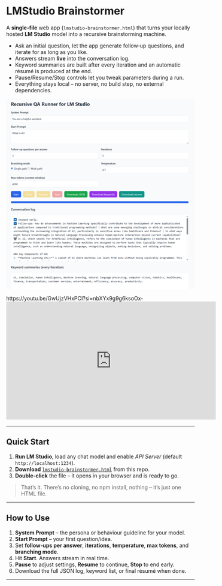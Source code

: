 # LMStudio Brainstormer

A **single‑file** web app (`lmstudio-brainstormer.html`) that turns your locally hosted **LM Studio** model into a recursive brainstorming machine.

* Ask an initial question, let the app generate follow‑up questions, and iterate for as long as you like.
* Answers stream **live** into the conversation log.
* Keyword summaries are built after every iteration and an automatic résumé is produced at the end.
* Pause/Resume/Stop controls let you tweak parameters during a run.
* Everything stays local – no server, no build step, no external dependencies.

<p align="center">
  <img src="screen.png" width="700" alt="Live screenshot"/>
</p>
https://youtu.be/GwUjzVHxPCI?si=nbXYx9g9g6ksoOx-

<iframe width="560" height="315" src="https://www.youtube.com/embed/GwUjzVHxPCI?si=ML0IxT7ymkPTruOu" title="YouTube video player" frameborder="0" allow="accelerometer; autoplay; clipboard-write; encrypted-media; gyroscope; picture-in-picture; web-share" referrerpolicy="strict-origin-when-cross-origin" allowfullscreen></iframe>

---

## Quick Start

1. **Run LM Studio**, load any chat model and enable *API Server* (default `http://localhost:1234`).
2. **Download** [`lmstudio-brainstormer.html`](./lmstudio-brainstormer.html) from this repo.
3. **Double‑click** the file – it opens in your browser and is ready to go.

> That’s it. There’s no cloning, no npm install, nothing – it’s just one HTML file.

---

## How to Use

1. **System Prompt** – the persona or behaviour guideline for your model.
2. **Start Prompt** – your first question/idea.
3. Set **follow‑ups per answer**, **iterations**, **temperature**, **max tokens**, and **branching mode**.
4. Hit **Start**. Answers stream in real time.
5. **Pause** to adjust settings, **Resume** to continue, **Stop** to end early.
6. Download the full JSON log, keyword list, or final résumé when done.

---
